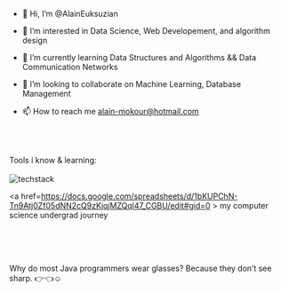 - 👋 Hi, I’m @AlainEuksuzian
  
- 👀 I’m interested in Data Science, Web Developement, and algorithm design
  
- 🌱 I’m currently learning Data Structures and Algorithms && Data Communication Networks
  
- 💞️ I’m looking to collaborate on Machine Learning, Database Management
  
- 📫 How to reach me alain-mokour@hotmail.com
  <br><br><br><br>

Tools i know & learning:<br><br>
![techstack](https://github.com/AlainEuksuzian/AlainEuksuzian/assets/132709528/c9fef4b6-ffd1-449b-81b3-fac3d71a942b)


<a href=https://docs.google.com/spreadsheets/d/1bKUPChN-Tn9Atj0Zf05dNN2cQ9zKjqjMZQql47_CGBU/edit#gid=0 > my computer science undergrad journey </a>

<br><br><br>

<!---
AlainEuksuzian/AlainEuksuzian is a ✨ special ✨ repository because its `README.md` (this file) appears on your GitHub profile.
You can click the Preview link to take a look at your changes.
--->
Why do most Java programmers wear glasses?
Because they don’t see sharp.  :point_right::point_left::relaxed:
